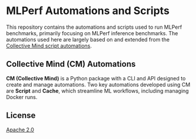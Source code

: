 # MLPerf Automations and Scripts

This repository contains the automations and scripts used to run MLPerf benchmarks, primarily focusing on MLPerf inference benchmarks. The automations used here are largely based on and extended from the [Collective Mind script automations](https://github.com/mlcommons/cm4mlops/tree/main/automation/script).


## Collective Mind (CM) Automations

**CM (Collective Mind)** is a Python package with a CLI and API designed to create and manage automations. Two key automations developed using CM are **Script** and **Cache**, which streamline ML workflows, including managing Docker runs.


## License

[Apache 2.0](LICENSE.md)

